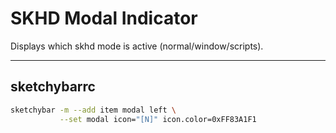 # SKHD Modal Indicator

Displays which skhd mode is active (normal/window/scripts).

---

## sketchybarrc
```sh
sketchybar -m --add item modal left \
           --set modal icon="[N]" icon.color=0xFF83A1F1
```

```
